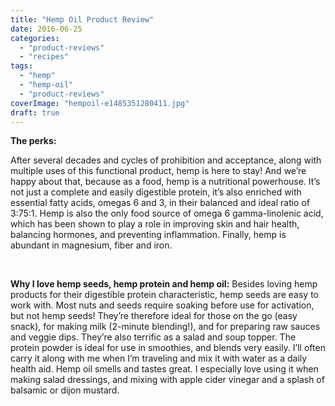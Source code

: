 ```yaml
---
title: "Hemp Oil Product Review"
date: 2016-06-25
categories: 
  - "product-reviews"
  - "recipes"
tags: 
  - "hemp"
  - "hemp-oil"
  - "product-reviews"
coverImage: "hempoil-e1485351280411.jpg"
draft: true
---
```


**The perks:**

After several decades and cycles of prohibition and acceptance, along with multiple uses of this functional product, hemp is here to stay! And we’re happy about that, because as a food, hemp is a nutritional powerhouse. It’s not just a complete and easily digestible protein, it’s also enriched with essential fatty acids, omegas 6 and 3, in their balanced and ideal ratio of 3:75:1. Hemp is also the only food source of omega 6 gamma-linolenic acid, which has been shown to play a role in improving skin and hair health, balancing hormones, and preventing inflammation. Finally, hemp is abundant in magnesium, fiber and iron.

 

**Why I love hemp seeds, hemp protein and hemp oil:** Besides loving hemp products for their digestible protein characteristic, hemp seeds are easy to work with. Most nuts and seeds require soaking before use for activation, but not hemp seeds! They’re therefore ideal for those on the go (easy snack), for making milk (2-minute blending!), and for preparing raw sauces and veggie dips. They’re also terrific as a salad and soup topper. The protein powder is ideal for use in smoothies, and blends very easily. I’ll often carry it along with me when I’m traveling and mix it with water as a daily health aid. Hemp oil smells and tastes great. I especially love using it when making salad dressings, and mixing with apple cider vinegar and a splash of balsamic or dijon mustard.
